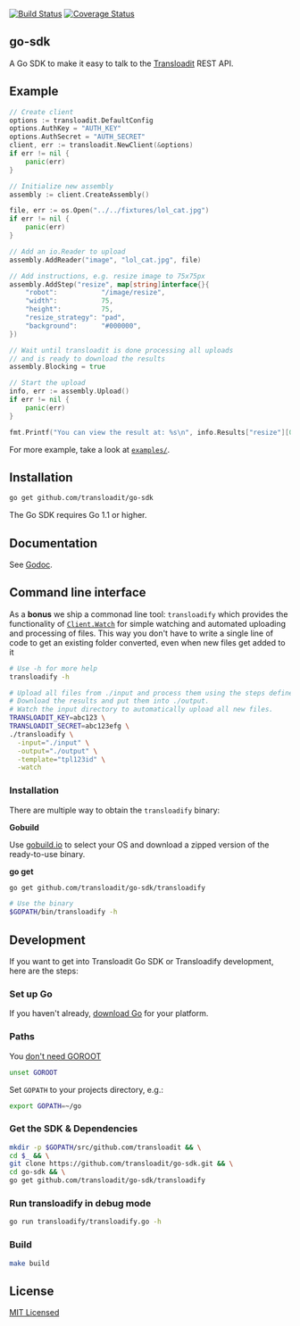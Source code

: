 [![Build Status](https://travis-ci.org/transloadit/go-sdk.svg)](https://travis-ci.org/transloadit/go-sdk)
[![Coverage Status](https://coveralls.io/repos/transloadit/go-sdk/badge.png)](https://coveralls.io/r/transloadit/go-sdk)

## go-sdk

A Go SDK to make it easy to talk to the [Transloadit](https://transloadit.com) REST API.

## Example

```go
// Create client
options := transloadit.DefaultConfig
options.AuthKey = "AUTH_KEY"
options.AuthSecret = "AUTH_SECRET"
client, err := transloadit.NewClient(&options)
if err != nil {
    panic(err)
}

// Initialize new assembly
assembly := client.CreateAssembly()

file, err := os.Open("../../fixtures/lol_cat.jpg")
if err != nil {
    panic(err)
}

// Add an io.Reader to upload
assembly.AddReader("image", "lol_cat.jpg", file)

// Add instructions, e.g. resize image to 75x75px
assembly.AddStep("resize", map[string]interface{}{
    "robot":           "/image/resize",
    "width":           75,
    "height":          75,
    "resize_strategy": "pad",
    "background":      "#000000",
})

// Wait until transloadit is done processing all uploads
// and is ready to download the results
assembly.Blocking = true

// Start the upload
info, err := assembly.Upload()
if err != nil {
    panic(err)
}

fmt.Printf("You can view the result at: %s\n", info.Results["resize"][0].Url)
```

For more example, take a look at [`examples/`](https://github.com/transloadit/go-sdk/tree/master/examples).

## Installation

```bash
go get github.com/transloadit/go-sdk
```

The Go SDK requires Go 1.1 or higher.

## Documentation

See [Godoc](http://godoc.org/github.com/transloadit/go-sdk).

## Command line interface

As a **bonus** we ship a commonad line tool: `transloadify` which provides the functionality of [`Client.Watch`](http://godoc.org/github.com/transloadit/go-sdk#Client.Watch) for simple watching and automated uploading and processing of files. This way you don't have to write a single line of code to get an existing folder converted, even when new files get added to it 

```bash
# Use -h for more help
transloadify -h

# Upload all files from ./input and process them using the steps defined in the template with the id 'tpl123id'.
# Download the results and put them into ./output.
# Watch the input directory to automatically upload all new files.
TRANSLOADIT_KEY=abc123 \
TRANSLOADIT_SECRET=abc123efg \
./transloadify \
  -input="./input" \
  -output="./output" \
  -template="tpl123id" \
  -watch
```

### Installation

There are multiple way to obtain the `transloadify` binary:

**Gobuild**

Use [gobuild.io](http://gobuild.io/download/github.com/transloadit/go-sdk/transloadify) to select your OS and download a zipped version of the ready-to-use binary.

**go get**

```bash
go get github.com/transloadit/go-sdk/transloadify

# Use the binary
$GOPATH/bin/transloadify -h
```

## Development

If you want to get into Transloadit Go SDK or Transloadify development, here are the steps:

### Set up Go

If you haven't already, [download Go](http://golang.org/dl/) for your platform.

### Paths

You [don't need GOROOT](http://dave.cheney.net/2013/06/14/you-dont-need-to-set-goroot-)

```bash
unset GOROOT
```

Set `GOPATH` to your projects directory, e.g.:

```bash
export GOPATH=~/go
```

### Get the SDK & Dependencies

```bash
mkdir -p $GOPATH/src/github.com/transloadit && \
cd $_ && \
git clone https://github.com/transloadit/go-sdk.git && \
cd go-sdk && \
go get github.com/transloadit/go-sdk/transloadify
```

### Run transloadify in debug mode

```bash
go run transloadify/transloadify.go -h
```

### Build

```bash
make build
```

## License

[MIT Licensed](LICENSE)
